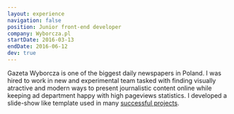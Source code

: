 ```yaml
---
layout: experience
navigation: false
position: Junior front-end developer
company: Wyborcza.pl
startDate: 2016-03-13
endDate: 2016-06-12
dev: true
---
```


Gazeta Wyborcza is one of the biggest daily newspapers in Poland. I was hired to
work in new and experimental team tasked with finding visually atractive and modern
ways to present journalistic content online while keeping ad department happy
with high pageviews statistics. I developed a slide-show like template used
in many [successful projects](http://warszawa.wyborcza.pl/multimedia/powstanie-w-getcie/).
